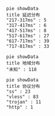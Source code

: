 
```mermaid
pie showData
title 延迟分布
"217-317ms" : 5
"317-417ms" : 6
"417-517ms" : 8
"517-617ms" : 27
"617-717ms" : 39
"717-817ms" : 33
```
```mermaid
pie showData
title 地域分布
"未知" : 118
```
```mermaid
pie showData
title 协议分布
"ss" : 23
"vless" : 83
"trojan" : 11
"http" : 1
```
